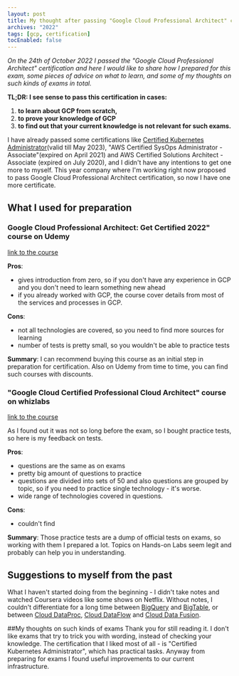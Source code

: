 ```yaml
---
layout: post
title: My thought after passing "Google Cloud Professional Architect" certification
archives: "2022"
tags: [gcp, certification]
tocEnabled: false
---
```

_On the 24th of October 2022 I passed the "Google Cloud Professional Architect" certification and here I would like to share how I prepared for this exam, some pieces of advice on what to learn, and some of my thoughts on such kinds of exams in total._
<!--more-->
**TL;DR: I see sense to pass this certification in cases:**
1. **to learn about GCP from scratch,**
2. **to prove your knowledge of GCP**
3. **to find out that your current knowledge is not relevant for such exams.**

I have already passed some certifications like [Certified Kubernetes Administrator](https://www.credly.com/badges/d20e7506-e328-48fa-b148-730cf3532878/linked_in_profile)(valid till May 2023), "AWS Certified SysOps Administrator - Associate"(expired on April 2021) and AWS Certified Solutions Architect - Associate (expired on July 2020), and I didn't have any intentions to get one more to myself. This year company where I'm working right now proposed to pass Google Cloud Professional Architect certification, so now I have one more certificate.

## What I used for preparation

### Google Cloud Professional Architect: Get Certified 2022" course on Udemy

[link to the course](https://www.udemy.com/course/google-cloud-professional-architect-get-certified/)

**Pros**:
* gives introduction from zero, so if you don't have any experience in GCP and you don't need to learn something new ahead
* if you already worked with GCP, the course cover details from most of the services and processes in GCP.

**Cons**:
* not all technologies are covered, so you need to find more sources for learning
* number of tests is pretty small, so you wouldn't be able to practice tests

**Summary**:
I can recommend buying this course as an initial step in preparation for certification. Also on Udemy from time to time, you can find such courses with discounts.

### "Google Cloud Certified Professional Cloud Architect" course on whizlabs

[link to the course](https://www.whizlabs.com/google-cloud-certified-professional-cloud-architect/)

As I found out it was not so long before the exam, so I bought practice tests, so here is my feedback on tests.

**Pros**:
* questions are the same as on exams
* pretty big amount of questions to practice
* questions are divided into sets of 50 and also questions are grouped by topic, so if you need to practice single technology - it's worse.
* wide range of technologies covered in questions.

**Cons**:
* couldn't find

**Summary**:
Those practice tests are a dump of official tests on exams, so working with them I prepared a lot. Topics on Hands-on Labs seem legit and probably can help you in understanding.

## Suggestions to myself from the past
What I haven't started doing from the beginning - I didn't take notes and watched Coursera videos like some shows on Netflix. Without notes, I couldn't differentiate for a long time between [BigQuery](https://cloud.google.com/bigquery/) and [BigTable](https://cloud.google.com/bigtable/), or between [Cloud DataProc](https://cloud.google.com/dataproc), [Cloud DataFlow](https://cloud.google.com/dataflow) and [Cloud Data Fusion](https://cloud.google.com/data-fusion/).

##My thoughts on such kinds of exams
Thank you for still reading it. I don't like exams that try to trick you with wording, instead of checking your knowledge. The certification that I liked most of all - is "Certified Kubernetes Administrator", which has practical tasks. Anyway from preparing for exams I found useful improvements to our current infrastructure.
